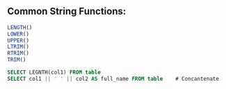 ## Common String Functions:
```sql
LENGTH()
LOWER()
UPPER()
LTRIM()
RTRIM()
TRIM()

SELECT LEGNTH(col1) FROM table
SELECT col1 || ' ' || col2 AS full_name FROM table    # Concantenate
```

